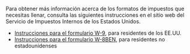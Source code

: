 Para obtener más información acerca de los formatos de impuestos que necesitas llenar, consulta las siguientes instrucciones en el sitio web del Servicio de Impuestos Internos de los Estados Unidos.

- [Instrucciones para el formulario W-9](https://www.irs.gov/pub/irs-pdf/iw9.pdf), para residentes de los EE.UU.
- [Instrucciones para el formulario W-8BEN](https://www.irs.gov/pub/irs-pdf/iw8ben.pdf), para residentes no estadounidenses
